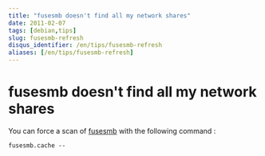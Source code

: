 ```yaml
---
title: "fusesmb doesn't find all my network shares"
date: 2011-02-07
tags: [debian,tips]
slug: fusesmb-refresh
disqus_identifier: /en/tips/fusesmb-refresh
aliases: [/en/tips/fusesmb-refresh]
---
```

# fusesmb doesn't find all my network shares

You can force a scan of [fusesmb](http://www.ricardis.tudelft.nl/~vincent/fusesmb/) with the following command :

```
fusesmb.cache --
```





